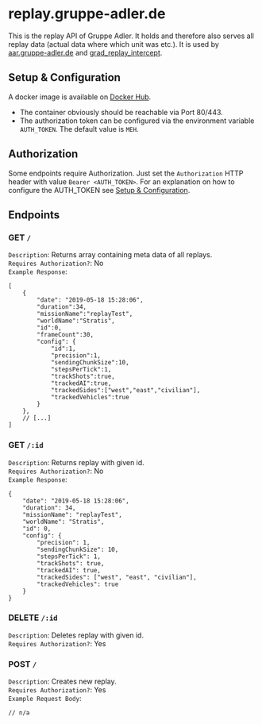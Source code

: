 # replay.gruppe-adler.de

This is the replay API of Gruppe Adler. It holds and therefore also serves all replay data (actual data where which unit was etc.). It is used by [aar.gruppe-adler.de](https://github.com/gruppe-adler/aar.gruppe-adler.de) and [grad_replay_intercept](https://github.com/gruppe-adler/grad_replay_intercept).

## Setup & Configuration
A docker image is available on [Docker Hub](https://hub.docker.com/r/gruppeadler/replay).  
- The container obviously should be reachable via Port 80/443.  
- The authorization token can be configured via the environment variable `AUTH_TOKEN`. The default value is `MEH`.

## Authorization
Some endpoints require Authorization. Just set the `Authorization` HTTP header with value `Bearer <AUTH_TOKEN>`. For an explanation on how to configure the AUTH_TOKEN see [Setup & Configuration](#Setup-&-Configuration).

## Endpoints
### GET `/`
`Description`: Returns array containing meta data of all replays.  
`Requires Authorization?`: No  
`Example Response`: 
```jsonc
[
    {
        "date": "2019-05-18 15:28:06",
        "duration":34,
        "missionName":"replayTest",
        "worldName":"Stratis",
        "id":0,
        "frameCount":30,
        "config": {
            "id":1,
            "precision":1,
            "sendingChunkSize":10,
            "stepsPerTick":1,
            "trackShots":true,
            "trackedAI":true,
            "trackedSides":["west","east","civilian"],
            "trackedVehicles":true
        }
    },
    // [...]
]
```

### GET `/:id`
`Description`: Returns replay with given id.  
`Requires Authorization?`: No  
`Example Response`: 
```jsonc
{
    "date": "2019-05-18 15:28:06",
    "duration": 34,
    "missionName": "replayTest",
    "worldName": "Stratis",
    "id": 0,
    "config": {
        "precision": 1,
        "sendingChunkSize": 10,
        "stepsPerTick": 1,
        "trackShots": true,
        "trackedAI": true,
        "trackedSides": ["west", "east", "civilian"],
        "trackedVehicles": true
    }
}
```

### DELETE `/:id`
`Description`: Deletes replay with given id.  
`Requires Authorization?`: Yes  


### POST `/`
`Description`: Creates new replay.  
`Requires Authorization?`: Yes  
`Example Request Body`: 
```jsonc
// n/a
```
